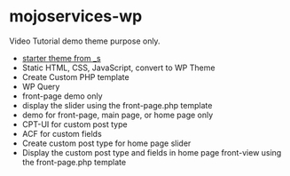 # mojoservices-wp

Video Tutorial demo theme purpose only.
- [starter theme from _s](http://underscores.me/)
- Static HTML, CSS, JavaScript, convert to WP Theme
- Create Custom PHP template
- WP Query
- front-page demo only
- display the slider using the front-page.php template 
- demo for front-page, main page, or home page only
- CPT-UI for custom post type
- ACF for custom fields
- Create custom post type for home page slider
- Display the custom post type and fields in home page front-view using the front-page.php template


